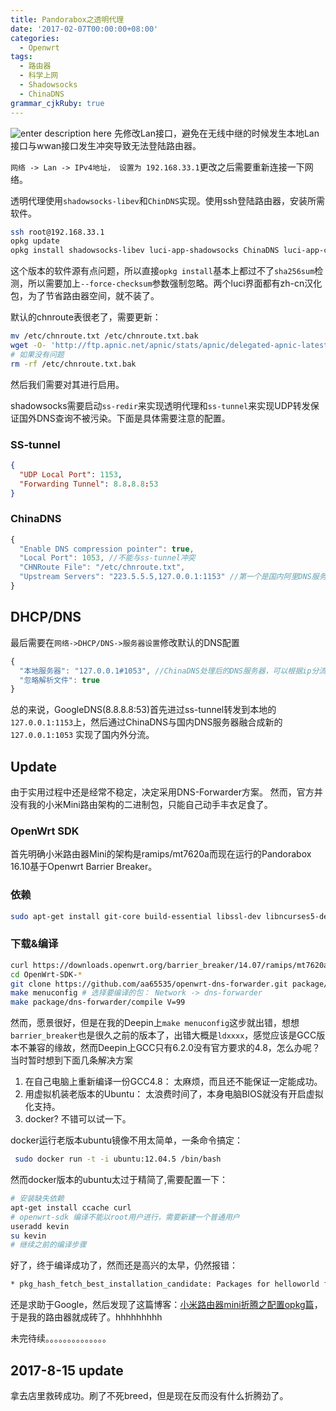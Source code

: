 ```yaml
---
title: Pandorabox之透明代理
date: '2017-02-07T00:00:00+08:00'
categories:
  - Openwrt
tags:
  - 路由器
  - 科学上网
  - Shadowsocks
  - ChinaDNS
grammar_cjkRuby: true
---
```


![enter description here][1]
先修改Lan接口，避免在无线中继的时候发生本地Lan接口与wwan接口发生冲突导致无法登陆路由器。

`网络 -> Lan -> IPv4地址， 设置为 192.168.33.1`更改之后需要重新连接一下网络。

透明代理使用`shadowsocks-libev`和`ChinDNS`实现。使用ssh登陆路由器，安装所需软件。

```bash
ssh root@192.168.33.1
opkg update
opkg install shadowsocks-libev luci-app-shadowsocks ChinaDNS luci-app-chinadns --force-checksum
```

这个版本的软件源有点问题，所以直接`opkg install`基本上都过不了`sha256sum`检测，所以需要加上`--force-checksum`参数强制忽略。两个luci界面都有zh-cn汉化包，为了节省路由器空间，就不装了。
<!--more-->
默认的chnroute表很老了，需要更新：

```bash
mv /etc/chnroute.txt /etc/chnroute.txt.bak
wget -O- 'http://ftp.apnic.net/apnic/stats/apnic/delegated-apnic-latest' | awk -F\| '/CN\|ipv4/ { printf("%s/%d\n", $4, 32-log($5)/log(2)) }' > /etc/chnroute.txt
# 如果没有问题
rm -rf /etc/chnroute.txt.bak
```

然后我们需要对其进行启用。

shadowsocks需要启动`ss-redir`来实现透明代理和`ss-tunnel`来实现UDP转发保证国外DNS查询不被污染。下面是具体需要注意的配置。

### SS-tunnel

```json
{
  "UDP Local Port": 1153,
  "Forwarding Tunnel": 8.8.8.8:53
}
```

### ChinaDNS

```javascript
{
  "Enable DNS compression pointer": true,
  "Local Port": 1053, //不能与ss-tunnel冲突 
  "CHNRoute File": "/etc/chnroute.txt",
  "Upstream Servers": "223.5.5.5,127.0.0.1:1153" //第一个是国内阿里DNS服务器，第二个是进过ss-tunnel转发后的Google DNS服务器
}
```

## DHCP/DNS

最后需要在`网络->DHCP/DNS->服务器设置`修改默认的DNS配置

```javascript
{
  "本地服务器": "127.0.0.1#1053", //ChinaDNS处理后的DNS服务器，可以根据ip分流。
  "忽略解析文件": true
}
```

总的来说，GoogleDNS(8.8.8.8:53)首先进过ss-tunnel转发到本地的`127.0.0.1:1153`上，然后通过ChinaDNS与国内DNS服务器融合成新的`127.0.0.1:1053` 实现了国内外分流。

## Update
由于实用过程中还是经常不稳定，决定采用DNS-Forwarder方案。
然而，官方并没有我的小米Mini路由架构的二进制包，只能自己动手丰衣足食了。

### OpenWrt SDK
首先明确小米路由器Mini的架构是ramips/mt7620a而现在运行的Pandorabox 16.10基于Openwrt Barrier Breaker。

### 依赖
```bash
sudo apt-get install git-core build-essential libssl-dev libncurses5-dev unzip gawk zlib1g-dev subversion mercurial
```
### 下载&编译
```bash 
curl https://downloads.openwrt.org/barrier_breaker/14.07/ramips/mt7620a/OpenWrt-SDK-ramips-for-linux-x86_64-gcc-4.8-linaro_uClibc-0.9.33.2.tar.bz2 | tar -xjf 
cd OpenWrt-SDK-*
git clone https://github.com/aa65535/openwrt-dns-forwarder.git package/dns-forwarder # 获取Makefile
make menuconfig # 选择要编译的包： Network -> dns-forwarder
make package/dns-forwarder/compile V=99
```
然而，愿景很好，但是在我的Deepin上`make menuconfig`这步就出错，想想`barrier_breaker`也是很久之前的版本了，出错大概是`ldxxxx`，感觉应该是GCC版本不兼容的缘故，然而Deepin上GCC只有6.2.0没有官方要求的4.8，怎么办呢？当时暂时想到下面几条解决方案
1. 在自己电脑上重新编译一份GCC4.8： 太麻烦，而且还不能保证一定能成功。
2. 用虚拟机装老版本的Ubuntu： 太浪费时间了，本身电脑BIOS就没有开启虚拟化支持。
3. docker? 不错可以试一下。

docker运行老版本ubuntu镜像不用太简单，一条命令搞定：
```bash
 sudo docker run -t -i ubuntu:12.04.5 /bin/bash
```

然而docker版本的ubuntu太过于精简了,需要配置一下：
```bash
# 安装缺失依赖
apt-get install ccache curl
# openwrt-sdk 编译不能以root用户进行，需要新建一个普通用户
useradd kevin
su kevin
# 继续之前的编译步骤
```

好了，终于编译成功了，然而还是高兴的太早，仍然报错：
```bash
* pkg_hash_fetch_best_installation_candidate: Packages for helloworld found, but incompatible with the architectures configured
```
还是求助于Google，然后发现了这篇博客：[小米路由器mini折腾之配置opkg篇](https://blog.phpgao.com/xiaomi_router_opkg.html)，于是我的路由器就成砖了。hhhhhhhhh

未完待续。。。。。。。。。。。。。。

## 2017-8-15 update
拿去店里救砖成功。刷了不死breed，但是现在反而没有什么折腾劲了。

  [1]: https://ol1kreips.qnssl.com/PandoraBox.png "PandoraBox.png"
